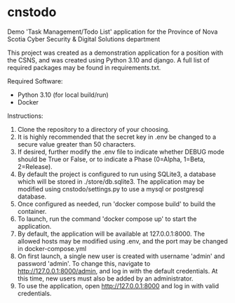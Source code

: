 # cnstodo
Demo 'Task Management/Todo List' application for the Province of Nova Scotia Cyber Security &amp; Digital Solutions department

This project was created as a demonstration application for a position with the CSNS, and was created using Python 3.10 and django. A full list of required packages may be found in requirements.txt.

Required Software:

- Python 3.10 (for local build/run)
- Docker

Instructions:

1. Clone the repository to a directory of your choosing.
2. It is highly recommended that the secret key in .env be changed to a secure value greater than 50 characters.
3. If desired, further modify the .env file to indicate whether DEBUG mode should be True or False, or to indicate a Phase (0=Alpha, 1=Beta, 2=Release).
4. By default the project is configured to run using SQLite3, a database which will be stored in ./store/db.sqlite3. The application may be modified using cnstodo/settings.py to use a mysql or postgresql database.
5. Once configured as needed, run 'docker compose build' to build the container.
6. To launch, run the command 'docker compose up' to start the application.
7. By default, the application will be available at 127.0.0.1:8000. The allowed hosts may be modified using .env, and the port may be changed in docker-compose.yml
8. On first launch, a single new user is created with username 'admin' and password 'admin'. To change this, navigate to http://127.0.0.1:8000/admin, and log in with the default credentials. At this time, new users must also be added by an administrator.
9. To use the application, open http://127.0.0.1:8000 and log in with valid credentials.
